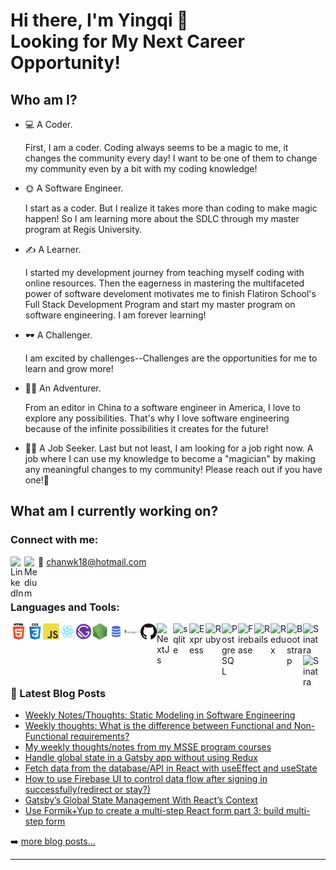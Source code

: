 # Hi there, I'm Yingqi 👋 <br /> Looking for My Next Career Opportunity!

## Who am I?

- 💻 A Coder.

  First, I am a coder. Coding always seems to be a magic to me, it changes the community every day! I want to be one of them to change my community even by a bit with my coding knowledge!

- 🌞 A Software Engineer.

  I start as a coder. But I realize it takes more than coding to make magic happen! So I am learning more about the SDLC through my master program at Regis University. 

- ✍ A Learner. 

  I started my development journey from teaching myself coding with online resources. Then the eagerness in mastering the multifaceted power of software develoment motivates me to finish Flatiron School's Full Stack Development Program and start my master program on software engineering. I am forever learning!

- 🕶 A Challenger.

  I am excited by challenges--Challenges are the opportunities for me to learn and grow more!

- 🤸‍♀️ An Adventurer.

  From an editor in China to a software engineer in America, I love to explore any possibilities. That's why I love software engineering because of the infinite possibilities it creates for the future!

- 🙋‍♀️ A Job Seeker.
  Last but not least, I am looking for a job right now. A job where I can use my knowledge to become a "magician" by making any meaningful changes to my community! Please reach out if you have one!🥰

## What am I currently working on? 

### Connect with me:

📧 <chanwk18@hotmail.com>
[<img align="left" alt="LinkedIn" width="22px" src="https://cdn.jsdelivr.net/npm/simple-icons@v3/icons/linkedin.svg" />][linkedin]
[<img align="left" alt="Medium" width="22px" src="https://cdn.jsdelivr.net/npm/simple-icons@v3/icons/medium.svg" />][medium]

<br />

### Languages and Tools:

<img align="left" alt="HTML5" width="26px" src="https://raw.githubusercontent.com/github/explore/80688e429a7d4ef2fca1e82350fe8e3517d3494d/topics/html/html.png" />
<img align="left" alt="CSS3" width="26px" src="https://raw.githubusercontent.com/github/explore/80688e429a7d4ef2fca1e82350fe8e3517d3494d/topics/css/css.png" />
<img align="left" alt="JavaScript" width="26px" src="https://raw.githubusercontent.com/github/explore/80688e429a7d4ef2fca1e82350fe8e3517d3494d/topics/javascript/javascript.png" />
<img align="left" alt="React" width="26px" src="https://raw.githubusercontent.com/github/explore/80688e429a7d4ef2fca1e82350fe8e3517d3494d/topics/react/react.png" />
<img align="left" alt="Gatsby" width="26px" src="https://raw.githubusercontent.com/github/explore/e94815998e4e0713912fed477a1f346ec04c3da2/topics/gatsby/gatsby.png" />
<img align="left" alt="Node.js" width="26px" src="https://raw.githubusercontent.com/github/explore/80688e429a7d4ef2fca1e82350fe8e3517d3494d/topics/nodejs/nodejs.png" />

<img align="left" alt="SQL" width="26px" src="https://raw.githubusercontent.com/github/explore/80688e429a7d4ef2fca1e82350fe8e3517d3494d/topics/sql/sql.png" />

<img align="left" alt="MongoDB" width="26px" src="https://raw.githubusercontent.com/github/explore/80688e429a7d4ef2fca1e82350fe8e3517d3494d/topics/mongodb/mongodb.png" />

<img align="left" alt="GitHub" width="26px" src="https://raw.githubusercontent.com/github/explore/78df643247d429f6cc873026c0622819ad797942/topics/github/github.png" />

<img align="left" alt="NextJs" width="26px" src="https://seeklogo.com/images/N/next-js-logo-7929BCD36F-seeklogo.com.png" />

<img align="left" alt="sqlite" width="26px" src="https://seeklogo.com/images/S/sqlite-logo-5E9F462E6A-seeklogo.com.png" />

<img align="left" alt="Express" width="26px" src="https://seeklogo.com/images/E/express-js-logo-FA36FF1D3F-seeklogo.com.png" />

<img align="left" alt="Ruby" width="26px" src="https://seeklogo.com/images/R/ruby-logo-087AF79367-seeklogo.com.jpg" />

<img align="left" alt="PostgreSQL" width="26px" src="https://seeklogo.com/images/P/postgresql-logo-5309879B58-seeklogo.com.png" />

<img align="left" alt="Firebase" width="26px" src="https://seeklogo.com/images/F/firebase-logo-402F407EE0-seeklogo.com.png" />

<img align="left" alt="Rails" width="26px" src="https://seeklogo.com/images/R/rails-logo-DD0927D290-seeklogo.com.png" />

<img align="left" alt="Redux" width="26px" src="https://seeklogo.com/images/R/redux-logo-9CA6836C12-seeklogo.com.png" />

<img align="left" alt="Bootstrap" width="26px" src="https://seeklogo.com/images/B/bootstrap-logo-3C30FB2A16-seeklogo.com.png" />

<img align="left" alt="Sinatra" width="26px" src="https://seeklogo.com/images/S/sinatra-logo-565ADC36BE-seeklogo.com.jpg" />

<img align="left" alt="Sinatra" width="26px" src="https://seeklogo.com/images/M/material-ui-logo-5BDCB9BA8F-seeklogo.com.png" />

<br />
<br />


### 📕 Latest Blog Posts

<!-- BLOG-POST-LIST:START -->
- [Weekly Notes/Thoughts: Static Modeling in Software Engineering](https://medium.com/@chanwingkeihaha/weekly-notes-thoughts-static-modeling-in-software-engineering-982bc97a2d3a?source=rss-347473b9fec6------2)
- [Weekly thoughts: What is the difference between Functional and Non-Functional requirements?](https://medium.com/@chanwingkeihaha/weekly-thoughts-what-is-the-difference-between-functional-and-non-functional-requirements-48e26e13b28f?source=rss-347473b9fec6------2)
- [My weekly thoughts/notes from my MSSE program courses](https://medium.com/@chanwingkeihaha/my-weekly-thoughts-notes-from-my-msse-program-courses-1a8515335448?source=rss-347473b9fec6------2)
- [Handle global state in a Gatsby app without using Redux](https://medium.com/@chanwingkeihaha/handle-global-state-in-a-gatsby-app-without-using-redux-8a8ea712b2b1?source=rss-347473b9fec6------2)
- [Fetch data from the database/API in React with useEffect and useState](https://medium.com/datadriveninvestor/fetch-data-from-the-database-api-in-react-with-useeffect-and-usestate-af11468cdb14?source=rss-347473b9fec6------2)
- [How to use Firebase UI to control data flow after signing in successfully(redirect or stay?)](https://medium.com/swlh/how-to-use-firebase-ui-to-control-data-flow-after-signing-in-successfully-redirect-or-stay-10ff238cef70?source=rss-347473b9fec6------2)
- [Gatsby’s Global State Management With React’s Context](https://medium.com/swlh/gatsbys-global-state-management-with-react-s-context-5f8064e93351?source=rss-347473b9fec6------2)
- [Use Formik+Yup to create a multi-step React form part 3: build multi-step form](https://medium.com/@chanwingkeihaha/use-formik-yup-to-create-a-multi-step-react-form-part-3-build-multi-step-form-7fe5b5b56181?source=rss-347473b9fec6------2)
<!-- BLOG-POST-LIST:END -->

➡️ [more blog posts...](https://medium.com/@chanwingkeihaha)

---

[medium]: https://medium.com/@chanwingkeihaha
[linkedin]: https://www.linkedin.com/in/yingqi-chen/


